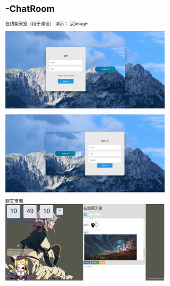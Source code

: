 # -ChatRoom
在线聊天室（用于课设）
演示：
![image](https://github.com/suits22/--ChatRoom/blob/main/show.gif)



![image](https://github.com/suits22/--ChatRoom/blob/main/4%20(2).png)

![image](https://github.com/suits22/--ChatRoom/blob/main/3%20(1).png)

聊天页面
![image](https://github.com/suits22/--ChatRoom/blob/main/2%20(2).png)

